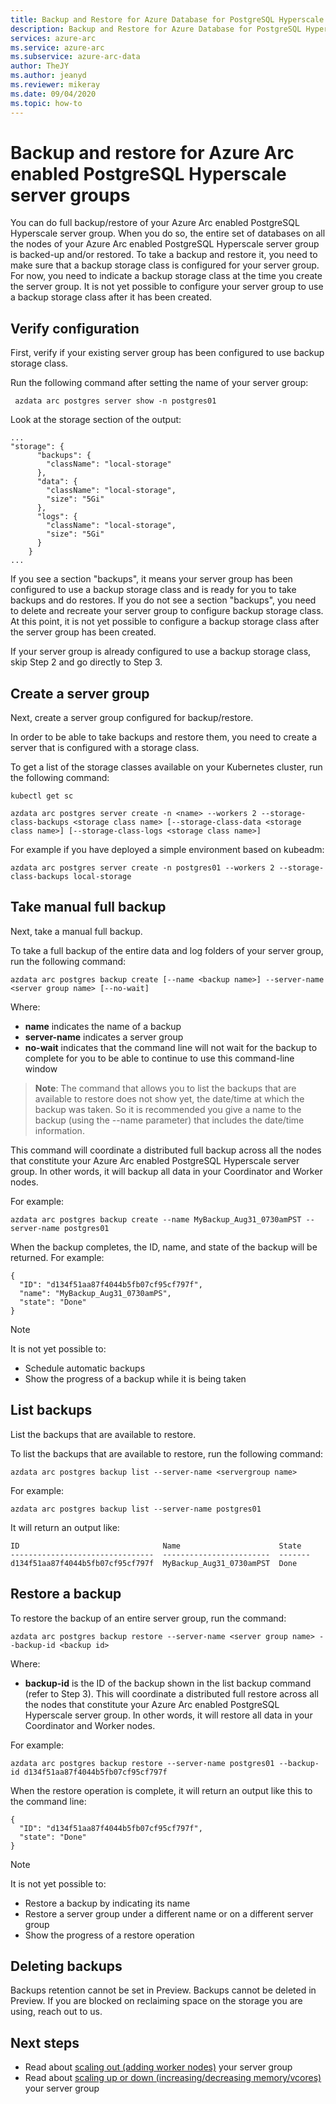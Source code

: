 ```yaml
---
title: Backup and Restore for Azure Database for PostgreSQL Hyperscale server groups
description: Backup and Restore for Azure Database for PostgreSQL Hyperscale server groups
services: azure-arc
ms.service: azure-arc
ms.subservice: azure-arc-data
author: TheJY
ms.author: jeanyd
ms.reviewer: mikeray
ms.date: 09/04/2020
ms.topic: how-to
---
```


# Backup and restore for Azure Arc enabled PostgreSQL Hyperscale server groups

You can do full backup/restore of your Azure Arc enabled PostgreSQL Hyperscale server group. When you do so, the entire set of databases on all the nodes of your Azure Arc enabled PostgreSQL Hyperscale server group is backed-up and/or restored.
To take a backup and restore it, you need to make sure that a backup storage class is configured for your server group. For now, you need to indicate a backup storage class at the time you create the server group. It is not yet possible to configure your server group to use a backup storage class after it has been created.

## Verify configuration

First, verify if your existing server group has been configured to use backup storage class.

Run the following command after setting the name of your server group:
```console
 azdata arc postgres server show -n postgres01
```
Look at the storage section of the output:
```console
...
"storage": {
      "backups": {
        "className": "local-storage"
      },
      "data": {
        "className": "local-storage",
        "size": "5Gi"
      },
      "logs": {
        "className": "local-storage",
        "size": "5Gi"
      }
    }
...
```
If you see  a section "backups", it means your server group has been configured to use a backup storage class and is ready for you to take backups and do restores. If you do not see a section "backups", you need to delete and recreate your server group to configure backup storage class. At this point, it is not yet possible to configure a backup storage class after the server group has been created.

If your server group is already configured to use a backup storage class, skip Step 2 and go directly to Step 3.

## Create a server group 

Next, create a server group configured for backup/restore.

In order to be able to take backups and restore them, you need to create a server that is configured with a storage class.

To get a list of the storage classes available on your Kubernetes cluster, run the following command:

```console
kubectl get sc
```

<!--The general format of create server group command is documented [here](create-postgresql-instances.md)-->

```console
azdata arc postgres server create -n <name> --workers 2 --storage-class-backups <storage class name> [--storage-class-data <storage class name>] [--storage-class-logs <storage class name>]
```

For example if you have deployed a simple environment based on kubeadm:
```console
azdata arc postgres server create -n postgres01 --workers 2 --storage-class-backups local-storage
```

## Take manual full backup

Next, take a manual full backup.

To take a full backup of the entire data and log folders of your server group, run the following command:

```console
azdata arc postgres backup create [--name <backup name>] --server-name <server group name> [--no-wait] 
```
Where:
- __name__ indicates the name of a backup
- __server-name__ indicates a server group
- __no-wait__ indicates that the command line will not wait for the backup to complete for you to be able to continue to use this command-line window

>**Note**: The command that allows you to list the backups that are available to restore does not show yet, the date/time at which the backup was taken. So it is recommended you give a name to the backup (using the --name parameter) that includes the date/time information.

This command will coordinate a distributed full backup across all the nodes that constitute your Azure Arc enabled PostgreSQL Hyperscale server group. In other words, it will backup all data in your Coordinator and Worker nodes.

For example:
```console
azdata arc postgres backup create --name MyBackup_Aug31_0730amPST --server-name postgres01
```

When the backup completes, the ID, name, and state of the backup will be returned. For example:
```console
{
  "ID": "d134f51aa87f4044b5fb07cf95cf797f",
  "name": "MyBackup_Aug31_0730amPS",
  "state": "Done"
}
```

> [!NOTE]
> It is not yet possible to:
> - Schedule automatic backups
> - Show the progress of a backup while it is being taken

## List backups

List the backups that are available to restore.

To list the backups that are available to restore, run the following command:

```console
azdata arc postgres backup list --server-name <servergroup name>
```

For example:
```console
azdata arc postgres backup list --server-name postgres01
```

It will return an output like:
```console
ID                                Name                      State
--------------------------------  ------------------------  -------
d134f51aa87f4044b5fb07cf95cf797f  MyBackup_Aug31_0730amPST  Done
```

## Restore a backup

To restore the backup of an entire server group, run the command:

```console
azdata arc postgres backup restore --server-name <server group name> --backup-id <backup id>
```

Where:
- __backup-id__ is the ID of the backup shown in the list backup command (refer to Step 3).
This will coordinate a distributed full restore across all the nodes that constitute your Azure Arc enabled PostgreSQL Hyperscale server group. In other words, it will restore all data in your Coordinator and Worker nodes.

For example:
```console
azdata arc postgres backup restore --server-name postgres01 --backup-id d134f51aa87f4044b5fb07cf95cf797f
```

When the restore operation is complete, it will return an output like this to the command line:
```console
{
  "ID": "d134f51aa87f4044b5fb07cf95cf797f",
  "state": "Done"
}
```
> [!NOTE]
> It is not yet possible to:
> - Restore a backup by indicating its name
> - Restore a server group under a different name or on a different server group
> - Show the progress of a restore operation

## Deleting backups
Backups retention cannot be set in Preview.
Backups cannot be deleted in Preview. If you are blocked on reclaiming space on the storage you are using, reach out to us.

## Next steps
- Read about [scaling out (adding worker nodes)](scale-out-postgresql-hyperscale-server-group.md) your server group
- Read about [scaling up or down (increasing/decreasing memory/vcores)](scale-up-down-postgresql-hyperscale-server-group-using-cli.md) your server group
